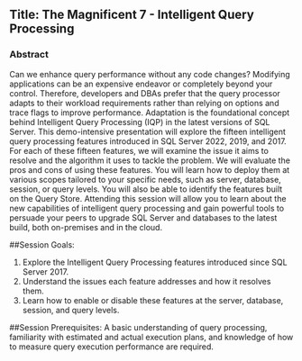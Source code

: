 ## Title: **The Magnificent 7 - Intelligent Query Processing**
### Abstract
Can we enhance query performance without any code changes? Modifying applications can be an expensive endeavor or completely beyond your control. Therefore, developers and DBAs prefer that the query processor adapts to their workload requirements rather than relying on options and trace flags to improve performance. Adaptation is the foundational concept behind Intelligent Query Processing (IQP) in the latest versions of SQL Server. This demo-intensive presentation will explore the fifteen intelligent query processing features introduced in SQL Server 2022, 2019, and 2017. For each of these fifteen features, we will examine the issue it aims to resolve and the algorithm it uses to tackle the problem. We will evaluate the pros and cons of using these features. You will learn how to deploy them at various scopes tailored to your specific needs, such as server, database, session, or query levels. You will also be able to identify the features built on the Query Store. 
Attending this session will allow you to learn about the new capabilities of intelligent query processing and gain powerful tools to persuade your peers to upgrade SQL Server and databases to the latest build, both on-premises and in the cloud.

##Session Goals: 
1. Explore the Intelligent Query Processing features introduced since SQL Server 2017.
2. Understand the issues each feature addresses and how it resolves them.
3. Learn how to enable or disable these features at the server, database, session, and query levels.

##Session Prerequisites: 
A basic understanding of query processing, familiarity with estimated and actual execution plans, and knowledge of how to measure query execution performance are required.
